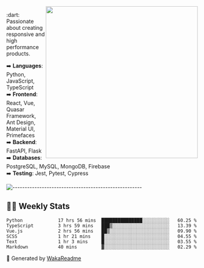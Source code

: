 <img src="https://github-readme-stats.vercel.app/api?username=iguit0&show_icons=true&include_all_commits=true&count_private=true&theme=dracula" min-width="400px" max-width="400px" width="400px" align="right" />

<p align="left"> 
  :dart: Passionate about creating responsive and high performance products.
</p>

<p align="left">
  ➡️ <strong>Languages</strong>: Python, JavaScript, TypeScript<br>
  ➡️ <strong>Frontend</strong>: React, Vue, Quasar Framework, Ant Design, Material UI, Primefaces<br>
  ➡️ <strong>Backend</strong>: FastAPI, Flask<br>
  ➡️ <strong>Databases</strong>: PostgreSQL, MySQL, MongoDB, Firebase<br>
  ➡️ <strong>Testing</strong>: Jest, Pytest, Cypress<br>
</p>

![-----------------------------------------------------](https://raw.githubusercontent.com/andreasbm/readme/master/assets/lines/vintage.png)

## :man_technologist: Weekly Stats
<!--START_SECTION:waka-->

```text
Python             17 hrs 56 mins  ███████████████░░░░░░░░░░   60.25 %
TypeScript         3 hrs 59 mins   ███▒░░░░░░░░░░░░░░░░░░░░░   13.39 %
Vue.js             2 hrs 56 mins   ██▒░░░░░░░░░░░░░░░░░░░░░░   09.90 %
SCSS               1 hr 21 mins    █░░░░░░░░░░░░░░░░░░░░░░░░   04.55 %
Text               1 hr 3 mins     █░░░░░░░░░░░░░░░░░░░░░░░░   03.55 %
Markdown           40 mins         ▓░░░░░░░░░░░░░░░░░░░░░░░░   02.29 %
```

<!--END_SECTION:waka-->

🚀 Generated by [WakaReadme](https://github.com/athul/waka-readme)
